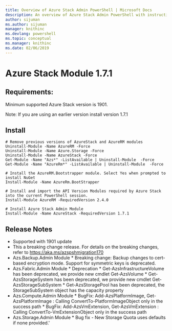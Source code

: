 ```yaml
---
title: Overview of Azure Stack Admin PowerShell | Microsoft Docs
description: An overview of Azure Stack Admin PowerShell with instructions for installation and configuration.
author: sijuman 
ms.author: sijuman
manager: knithinc
ms.devlang: powershell
ms.topic: conceptual
ms.manager: knithinc
ms.date: 02/06/2019
---
```

# Azure Stack Module 1.7.1

## Requirements:
Minimum supported Azure Stack version is 1901.

Note: If you are using an earlier version install version 1.7.1

## Install
```
# Remove previous versions of AzureStack and AzureRM modules
Uninstall-Module -Name AzureRM -Force
Uninstall-Module -Name Azure.Storage -Force
Uninstall-Module -Name AzureStack -Force
Get-Module -Name "Azs*" -ListAvailable | Uninstall-Module  -Force 
Get-Module -Name "AzureRm*" -ListAvailable | Uninstall-Module  -Force

# Install the AzureRM.Bootstrapper module. Select Yes when prompted to install NuGet
Install-Module -Name AzureRm.BootStrapper

# Install and import the API Version Modules required by Azure Stack into the current PowerShell session.
Install-Module AzureRM -RequiredVersion 2.4.0

# Install Azure Stack Admin Module
Install-Module -Name AzureStack -RequiredVersion 1.7.1
```
## Release Notes
* Supported with 1901 update
* This a breaking change release. For details on the breaking changes, refer to https://aka.ms/azspshmigration170
* Azs.Backup.Admin Module
        * Breaking change: Backup changes to cert-based encryption mode. Support for symmetric keys is deprecated.
* Azs.Fabric.Admin Module
        * Deprecation
            * Get-AzsInfrastructureVolume has been deprecated, we provide new cmdlet Get-AzsVolume
            * Get-AzsStorageSystem has been deprecated, we provide new cmdlet Get-AzsStorageSubSystem
            * Get-AzsStoragePool has been deprecated, the StorageSubSystem object has the capacity property
* Azs.Compute.Admin Module
            * BugFix: Add-AzsPlatformImage, Get-AzsPlatformImage : Calling ConvertTo-PlatformImageObject only in the success path
            * BugFix: Add-AzsVmExtension, Get-AzsVmExtension : Calling ConvertTo-VmExtensionObject only in the success path
* Azs.Storage.Admin Module 
            * Bug fix - New Storage Quota uses defaults if none provided.'

